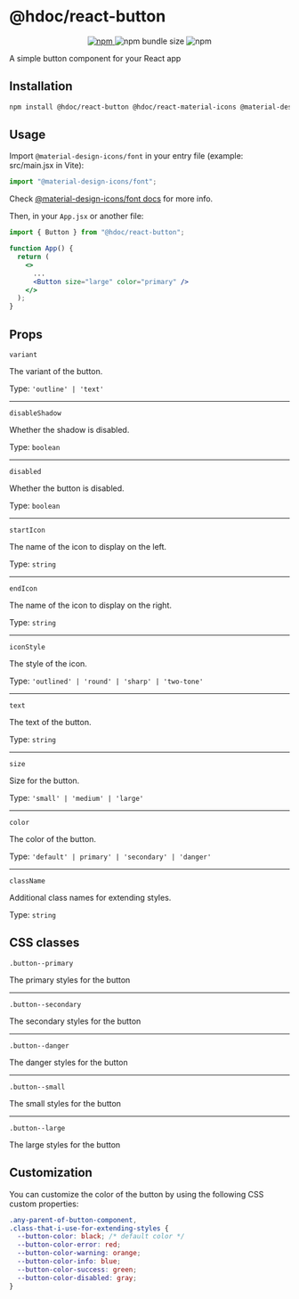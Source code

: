 # @hdoc/react-button

<p align="center">
  <a href="https://www.npmjs.com/package/@hdoc/react-button">
    <img alt="npm" src="https://img.shields.io/npm/v/%40hdoc%2Freact-button">
  </a>
  <img alt="npm bundle size" src="https://img.shields.io/bundlephobia/minzip/%40hdoc%2Freact-button">
  <img alt="npm" src="https://img.shields.io/npm/dm/%40hdoc%2Freact-button">
</p>

A simple button component for your React app

## Installation

```bash
npm install @hdoc/react-button @hdoc/react-material-icons @material-design-icons/font
```

## Usage

Import `@material-design-icons/font` in your entry file (example: src/main.jsx in Vite):

```js
import "@material-design-icons/font";
```

Check [@material-design-icons/font docs](https://www.npmjs.com/package/@material-design-icons/font#usage) for more info.

Then, in your `App.jsx` or another file:

```jsx
import { Button } from "@hdoc/react-button";

function App() {
  return (
    <>
      ...
      <Button size="large" color="primary" />
    </>
  );
}
```

## Props

`variant`

The variant of the button.

Type: `'outline' | 'text'`

---

`disableShadow`

Whether the shadow is disabled.

Type: `boolean`

---

`disabled`

Whether the button is disabled.

Type: `boolean`

---

`startIcon`

The name of the icon to display on the left.

Type: `string`

---

`endIcon`

The name of the icon to display on the right.

Type: `string`

---

`iconStyle`

The style of the icon.

Type: `'outlined' | 'round' | 'sharp' | 'two-tone'`

---

`text`

The text of the button.

Type: `string`

---

`size`

Size for the button.

Type: `'small' | 'medium' | 'large'`

---

`color`

The color of the button.

Type: `'default' | primary' | 'secondary' | 'danger'`

---

`className`

Additional class names for extending styles.

Type: `string`

## CSS classes

`.button--primary`

The primary styles for the button

---

`.button--secondary`

The secondary styles for the button

---

`.button--danger`

The danger styles for the button

---

`.button--small`

The small styles for the button

---

`.button--large`

The large styles for the button

## Customization

You can customize the color of the button by using the following CSS custom properties:

```css
.any-parent-of-button-component,
.class-that-i-use-for-extending-styles {
  --button-color: black; /* default color */
  --button-color-error: red;
  --button-color-warning: orange;
  --button-color-info: blue;
  --button-color-success: green;
  --button-color-disabled: gray;
}
```
